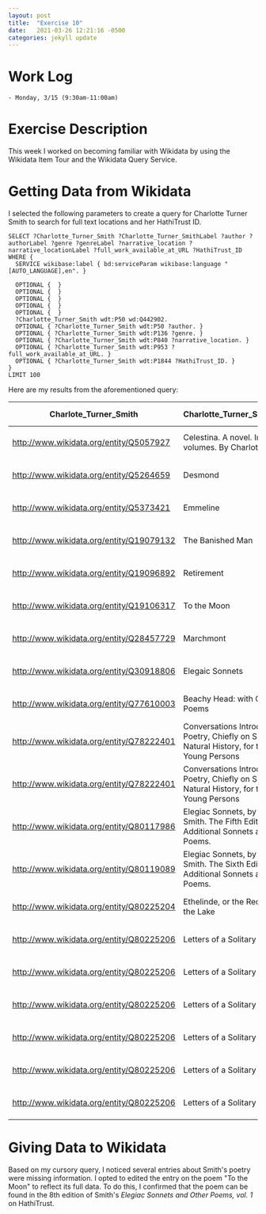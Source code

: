 ```yaml
---
layout: post
title:  "Exercise 10"
date:   2021-03-26 12:21:16 -0500
categories: jekyll update
---
```

# Work Log

    - Monday, 3/15 (9:30am-11:00am)

# Exercise Description

This week I worked on becoming familiar with Wikidata by using the Wikidata Item Tour and the Wikidata Query Service.

# Getting Data from Wikidata

I selected the following parameters to create a query for Charlotte Turner Smith to search for full text locations and her HathiTrust ID.
```
SELECT ?Charlotte_Turner_Smith ?Charlotte_Turner_SmithLabel ?author ?authorLabel ?genre ?genreLabel ?narrative_location ?narrative_locationLabel ?full_work_available_at_URL ?HathiTrust_ID WHERE {
  SERVICE wikibase:label { bd:serviceParam wikibase:language "[AUTO_LANGUAGE],en". }
  
  OPTIONAL {  }
  OPTIONAL {  }
  OPTIONAL {  }
  OPTIONAL {  }
  OPTIONAL {  }
  ?Charlotte_Turner_Smith wdt:P50 wd:Q442902.
  OPTIONAL { ?Charlotte_Turner_Smith wdt:P50 ?author. }
  OPTIONAL { ?Charlotte_Turner_Smith wdt:P136 ?genre. }
  OPTIONAL { ?Charlotte_Turner_Smith wdt:P840 ?narrative_location. }
  OPTIONAL { ?Charlotte_Turner_Smith wdt:P953 ?full_work_available_at_URL. }
  OPTIONAL { ?Charlotte_Turner_Smith wdt:P1844 ?HathiTrust_ID. }
}
LIMIT 100
```

Here are my results from the aforementioned query:

Charlote_Turner_Smith                    | Charlotte_Turner_SmithLabel                                                                             | Author                                 | Author Label           | Genre                                   | GenreLabel
-----                                    | -----                                                                                                   | ---------                              | -----                  | -----                                   | ---- 
http://www.wikidata.org/entity/Q5057927  | Celestina. A novel. In four volumes. By Charlotte Smith.                                                | http://www.wikidata.org/entity/Q442902 | Charlotte Turner Smith | http://www.wikidata.org/entity/Q8261    | novel
http://www.wikidata.org/entity/Q5264659  | Desmond                                                                                                 | http://www.wikidata.org/entity/Q442902 | Charlotte Turner Smith | http://www.wikidata.org/entity/Q8261    | novel
http://www.wikidata.org/entity/Q5373421  | Emmeline                                                                                                | http://www.wikidata.org/entity/Q442902 | Charlotte Turner Smith | http://www.wikidata.org/entity/Q192782  | gothic fiction
http://www.wikidata.org/entity/Q19079132 | The Banished Man                                                                                        | http://www.wikidata.org/entity/Q442902 | Charlotte Turner Smith | http://www.wikidata.org/entity/Q8261    | novel
http://www.wikidata.org/entity/Q19096892 | Retirement                                                                                              | http://www.wikidata.org/entity/Q442902 | Charlotte Turner Smith |
http://www.wikidata.org/entity/Q19106317 | To the Moon                                                                                             | http://www.wikidata.org/entity/Q442902 | Charlotte Turner Smith | 
http://www.wikidata.org/entity/Q28457729 | Marchmont                                                                                               | http://www.wikidata.org/entity/Q442902 | Charlotte Turner Smith | http://www.wikidata.org/entity/Q8261    | novel
http://www.wikidata.org/entity/Q30918806 | Elegaic Sonnets                                                                                         | http://www.wikidata.org/entity/Q442902 | Charlotte Turner Smith | http://www.wikidata.org/entity/Q482	 | poetry
http://www.wikidata.org/entity/Q77610003 | Beachy Head: with Other Poems                                                                           | http://www.wikidata.org/entity/Q442902 | Charlotte Turner Smith | http://www.wikidata.org/entity/Q482	 | poetry
http://www.wikidata.org/entity/Q78222401 | Conversations Introducing Poetry, Chiefly on Subjects of Natural History, for the Use of Young Persons  | http://www.wikidata.org/entity/Q442902 | Charlotte Turner Smith | http://www.wikidata.org/entity/Q482	 | poetry
http://www.wikidata.org/entity/Q78222401 | Conversations Introducing Poetry, Chiefly on Subjects of Natural History, for the Use of Young Persons  | http://www.wikidata.org/entity/Q442902 | Charlotte Turner Smith | http://www.wikidata.org/entity/Q131539  | children's literature
http://www.wikidata.org/entity/Q80117986 | Elegiac Sonnets, by Charlotte Smith. The Fifth Edition, with Additional Sonnets and Other Poems.        | http://www.wikidata.org/entity/Q442902 | Charlotte Turner Smith | http://www.wikidata.org/entity/Q80056   | sonnet
http://www.wikidata.org/entity/Q80119089 | Elegiac Sonnets, by Charlotte Smith. The Sixth Edition, with Additional Sonnets and Other Poems.        | http://www.wikidata.org/entity/Q442902 | Charlotte Turner Smith | http://www.wikidata.org/entity/Q80056   | sonnet
http://www.wikidata.org/entity/Q80225204 | Ethelinde, or the Recluse of the Lake                                                                   | http://www.wikidata.org/entity/Q442902 | Charlotte Turner Smith |
http://www.wikidata.org/entity/Q80225206 | Letters of a Solitary Wanderer                                                                          | http://www.wikidata.org/entity/Q442902 | Charlotte Turner Smith | http://www.wikidata.org/entity/Q8261    | novel
http://www.wikidata.org/entity/Q80225206 | Letters of a Solitary Wanderer                                                                          | http://www.wikidata.org/entity/Q442902 | Charlotte Turner Smith | http://www.wikidata.org/entity/Q738473  | romance
http://www.wikidata.org/entity/Q80225206 | Letters of a Solitary Wanderer                                                                          | http://www.wikidata.org/entity/Q442902 | Charlotte Turner Smith | http://www.wikidata.org/entity/Q8261    | novel
http://www.wikidata.org/entity/Q80225206 | Letters of a Solitary Wanderer                                                                          | http://www.wikidata.org/entity/Q442902 | Charlotte Turner Smith | http://www.wikidata.org/entity/Q738473  | romance
http://www.wikidata.org/entity/Q80225206 | Letters of a Solitary Wanderer                                                                          | http://www.wikidata.org/entity/Q442902 | Charlotte Turner Smith | http://www.wikidata.org/entity/Q8261    | novel
http://www.wikidata.org/entity/Q80225206 | Letters of a Solitary Wanderer                                                                          | http://www.wikidata.org/entity/Q442902 | Charlotte Turner Smith | http://www.wikidata.org/entity/Q738473  | romance


# Giving Data to Wikidata

Based on my cursory query, I noticed several entries about Smith's poetry were missing information. I opted to edited the entry on the poem "To the Moon" to reflect its full data. To do this, I confirmed that the poem can be found in the 8th edition of Smith's *Elegiac Sonnets and Other Poems, vol. 1* on HathiTrust.



